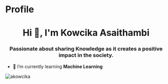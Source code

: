 # Profile

<h1 align="center">Hi 👋, I'm Kowcika Asaithambi</h1>
<h3 align="center">Passionate about sharing Knowledge as it creates a positive impact in the society.</h3>

- 🌱 I’m currently learning **Machine Learning**

<p><img align="center" src="https://github-readme-streak-stats.herokuapp.com/?user=akowcika&" alt="akowcika" /></p>

